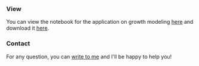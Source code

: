 ### View

You can view the notebook for the application on growth modeling [here](https://aureliennioche.github.io/CogModelDiscrepancy/growth-application.html) and download it [here](https://github.com/AurelienNioche/CogModelDiscrepancy/tree/main/using-gpytorch/growth_application).

### Contact

For any question, you can [write to me](mailto:nioche.aurelien@gmail.com) and I'll be happy to help you!

